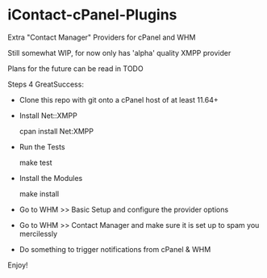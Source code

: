 # iContact-cPanel-Plugins
Extra "Contact Manager" Providers for cPanel and WHM

Still somewhat WIP, for now only has 'alpha' quality XMPP provider

Plans for the future can be read in TODO

Steps 4 GreatSuccess:
* Clone this repo with git onto a cPanel host of at least 11.64+
* Install Net::XMPP

    cpan
    install Net:XMPP

* Run the Tests

    make test

* Install the Modules

    make install

* Go to WHM >> Basic Setup and configure the provider options
* Go to WHM >> Contact Manager and make sure it is set up to spam you mercilessly
* Do something to trigger notifications from cPanel & WHM

Enjoy!
